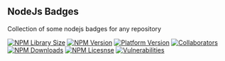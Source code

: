 ## NodeJs Badges

Collection of some nodejs badges for any repository

[![NPM Library Size](https://img.shields.io/badge/minified%20size-6.06%20kB-blue.svg)](https://shields.io/#/examples/size)
[![NPM Version](https://img.shields.io/badge/npm-v6.3.0-blue.svg)](https://shields.io/#/examples/version)
[![Platform Version](https://img.shields.io/badge/node-%3E%3D%206.0.0-brightgreen.svg)](https://shields.io/#/examples/platform-support)
[![Collaborators](https://img.shields.io/badge/npm%20collaborators-6-brightgreen.svg)](https://shields.io/#/examples/activity)
[![NPM Downloads](https://img.shields.io/badge/downloads-30k-brightgreen.svg)](https://shields.io/#/examples/downloads)
[![NPM Licesnse](https://img.shields.io/badge/license-MIT-green.svg)](https://shields.io/#/examples/license)
[![Vulnerabilities](https://img.shields.io/badge/vulnerabilities-1-red.svg)](https://shields.io/#/examples/analysis)